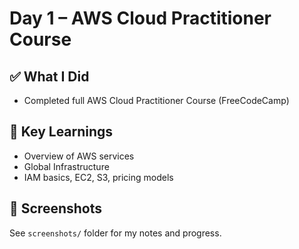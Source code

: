 # Day 1 – AWS Cloud Practitioner Course

## ✅ What I Did
- Completed full AWS Cloud Practitioner Course (FreeCodeCamp)

## 🧠 Key Learnings
- Overview of AWS services
- Global Infrastructure
- IAM basics, EC2, S3, pricing models

## 📸 Screenshots
See `screenshots/` folder for my notes and progress.
